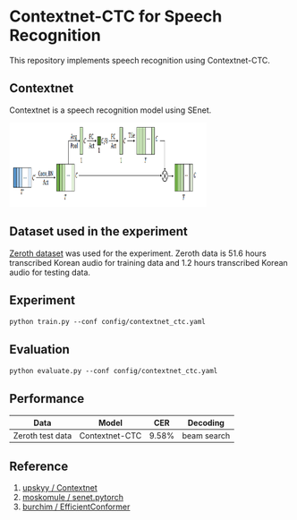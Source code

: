 # Contextnet-CTC for Speech Recognition

This repository implements speech recognition using Contextnet-CTC.



## Contextnet

Contextnet is a speech recognition model using SEnet.

<img src="/images/model.PNG" width="70%" height="150">


## Dataset used in the experiment

[Zeroth dataset](https://www.openslr.org/40/) was used for the experiment. 
Zeroth data is 51.6 hours transcribed Korean audio for training data and 1.2 hours transcribed Korean audio for testing data.

## Experiment

```
python train.py --conf config/contextnet_ctc.yaml
```

## Evaluation

```
python evaluate.py --conf config/contextnet_ctc.yaml
```

## Performance
|Data|Model|CER|Decoding|
|----|------|---|-------------|
|Zeroth test data|Contextnet-CTC|9.58%|beam search|
## Reference

1. [upskyy / Contextnet](https://github.com/upskyy/ContextNet)
2. [moskomule / senet.pytorch](https://github.com/moskomule/senet.pytorch)
3. [burchim / EfficientConformer](https://github.com/burchim/EfficientConformer)

